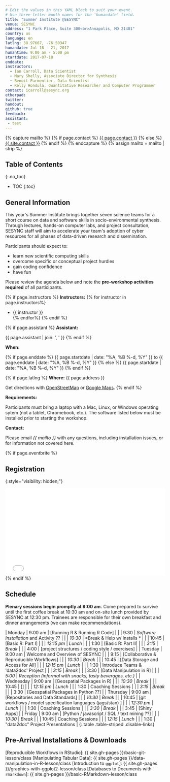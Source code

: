 ```yaml
---
# Edit the values in this YAML block to suit your event.
# Use three-letter month names for the 'humandate' field.
title: "Summer Institute @SESYNC"
venue: SESYNC
address: "1 Park Place, Suite 300<br>Annapolis, MD 21401"
country: us
language: en
latlng: 38.97667, -76.50347
humandate: Jul 18 - 21, 2017
humantime: 9:00 am - 5:00 pm
startdate: 2017-07-18
enddate:
instructors:
  - Ian Carroll, Data Scientist
  - Mary Shelly, Associate Director for Synthesis
  - Benoit Parmentier, Data Scientist
  - Kelly Hondula, Quantitative Researcher and Computer Programmer
contact: icarroll@sesync.org
etherpad:
twitter:
handout:
github: true
feedback:
assistant:
 - test
---
```


<!-- Capture additional variables to use below. -->

{% capture mailto %}
{% if page.contact %}
  <a href='mailto:{{page.contact}}'>{{ page.contact }}</a>
{% else %}
  <a href='mailto:{{site.contact}}'>{{ site.contact }}</a>
{% endif %}
{% endcapture %}
{% assign mailto = mailto | strip %}

## Table of Contents
{:.no_toc}

* TOC
{:toc}

## General Information

This year's Summer Institute brings together seven science teams for a short course on data and software skills in socio-environmental synthesis. Through lectures, hands-on computer labs, and project consultation, SESYNC staff will aim to accelerate your team's adoption of cyber resources for all phases of data-driven research and dissemination.

Participants should expect to:

- learn new scientific computing skills
- overcome specific or conceptual project hurdles
- gain coding confidence
- have fun

Please review the agenda below and note the **pre-workshop activities required** of all participants.

<!-- The next block displays instructors' names if they are available. -->

{% if page.instructors %}
**Instructors:**
{% for instructor in page.instructors%}
- {{ instructor }}  
{% endfor%}
{% endif %}

{% if page.assistant %}
**Assistant:**

{{ page.assistant | join: ', ' }}
{% endif %}

**When:**

{% if page.enddate %}
{{ page.startdate | date: "%A, %B %-d, %Y" }} to {{ page.enddate | date: "%A, %B %-d, %Y" }}
{% else %}
{{ page.startdate | date: "%A, %B %-d, %Y" }}
{% endif %}

<!-- The next block displays the address and links to a map showing directions. -->

{% if page.latlng %}
**Where:**
{{ page.address }}
  
Get directions with
<a href="//www.openstreetmap.org/?mlat={{ page.latlng | replace:',','&mlon=' }}&zoom=16">OpenStreetMap</a> or
<a href="//maps.google.com/maps?q={{ page.latlng }}">Google Maps</a>.
{% endif %}

<!-- Modify the next block if there are any special requirements. -->

**Requirements:**

Participants must bring a laptop with a Mac, Linux, or Windows operating sytem (not a tablet, Chromebook, etc.). The software listed below must be installed prior to starting the workshop.

<!--
The following block automatically inserts a contact email address if one has been specified
for the page. If one hasn't, this block inserts the site.contact address in docs/_config.yml.
-->

**Contact:**

Please email *{{ mailto }}* with any questions, including installation issues, or for information not covered here.

<!--
An eventbrite value in the YAML front matter triggers the next block.
-->

{% if page.eventbrite %}
## Registration
{:style="visibility: hidden;"}

<iframe
  src="//eventbrite.com/tickets-external?eid={{ page.eventbrite }}&ref=etckt"
  frameborder="0" height="275" width="100%"
  vspace="0" hspace="0" marginheight="5" marginwidth="5"
  scrolling="auto" allowtransparency="true">
</iframe>
{% endif %}

<!-- Compose the schedule below. -->

## Schedule

**Plenary sessions begin promptly at 9:00 am.** Come prepared to survive until the first coffee break at 10:30 am and on-site lunch provided by SESYNC at 12:30 pm. Trainees are responsible for their own breakfast and dinner arrangements (we can make recommendations).

| Monday    | 9:00 am    | [Running R & Running R Code]                                         |
|           | 9:30       | *Software Installation* and Activity ?? |
|           | *10:30*    | *Break & Help w/ Installs * |
|           | 10:45      | [Basic R: Part I]                                    |
|           | *12:15 pm* | *Lunch*                                                              |
|           | 1:30       | [Basic R: Part II]                         |
|           | *3:15*     | *Break*                                                              |
|           | 4:00       | [project structures / coding style / exercises]  |
| Tuesday   | 9:00 am    | Welcome and Overview of SESYNC                                       |
|           | 9:15       | [Collaborative & Reproducible Workflows]                             |
|           | *10:30*    | *Break*                                                              |
|           | 10:45      | [Data Storage and Access for All]                                    |
|           | *12:15 pm* | *Lunch*                                                              |
|           | 1:30       | Introduce Teams & 'data2doc' Project                            |
|           | *3:15*     | *Break*                                                              |
|           | 3:30       | [Data Manipulation in R]                                             |
|           | *5:00*     | *Reception (informal with snacks, tasty beverages, etc.)*            |
| Wednesday | 9:00 am    | [Geospatial Packages in R]                                     |
|           | *10:30*    | *Break*                                                              |
|           | 10:45      | []                                           |
|           | *12:15 pm* | *Lunch*                                                              |
|           | 1:30       | Coaching Sessions                                                    |
|           | *3:15*     | *Break*                                                              |
|           | 3:30       | [Geospatial Packages in Python ??]                                   |
| Thursday  | 9:00 am    | [Repositories and Data Standards]                                  |
|           | *10:30*    | *Break*                                                              |
|           | 10:45      | [git workflows / model specification languages (jags/stan) ] |
|           | *12:30 pm* | *Lunch*                                                              |
|           | 1:30       | Coaching Sessions                                                    |
|           | *3:30*     | *Break*                                                              |
|           | 3:45       | [Shiny Apps]                                             |
| Friday    | 9:00 am    | [Python / javascript / SQL / text mining ??] |
|           | *10:30*    | *Break* |
|           | 10:45      | Coaching Sessions |
|           | *12:15*    | *Lunch*                                                              |
|           | 1:30       | "data2doc" Project Presentations                                 |
{:.table .table-striped .disable-links} <!-- add '.disable-links' to disable lesson links -->

<!--
Use the next block to detail pre-arrival installation and download instructions.
Certain standard procedures may be included, e.g. docs/_includes/setup-RStudio.md.
-->

## Pre-Arrival Installations & Downloads


<!-- Only use space below for links. -->

[Reproducible Workflows in RStudio]: {{ site.gh-pages }}/basic-git-lesson/class
[Manipulating Tabular Data]: {{ site.gh-pages }}/data-manipulation-in-R-lesson/class
[Introduction to `ggplot`]: {{ site.gh-pages }}/graphics-with-ggplot2-lesson/class
[Databases to Documents with `rmarkdown`]: {{ site.gh-pages }}/basic-RMarkdown-lesson/class
